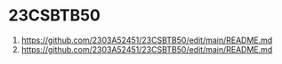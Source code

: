 # 23CSBTB50
1. https://github.com/2303A52451/23CSBTB50/edit/main/README.md
2. https://github.com/2303A52451/23CSBTB50/edit/main/README.md

